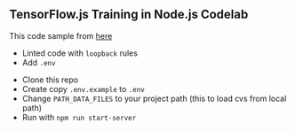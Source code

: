 ## TensorFlow.js Training in Node.js Codelab

This code sample from [here](https://codelabs.developers.google.com/codelabs/tensorflowjs-nodejs-codelab)

- Linted code with `loopback` rules
- Add `.env`

* Clone this repo 
* Create copy `.env.example` to `.env`  
* Change `PATH_DATA_FILES` to your project path (this to load cvs from local path)
* Run with `npm run start-server`
